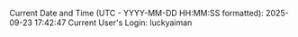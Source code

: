 Current Date and Time (UTC - YYYY-MM-DD HH:MM:SS formatted): 2025-09-23 17:42:47
Current User's Login: luckyaiman
